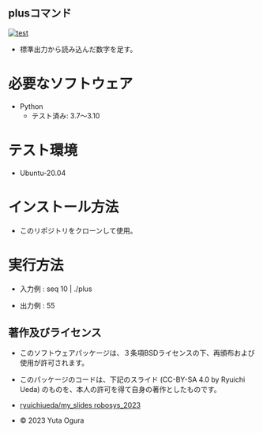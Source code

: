 ## plusコマンド
[![test](https://github.com/Yusp27/robosys2023/actions/workflows/test.yml/badge.svg)](https://github.com/Yusp27/robosys2023/actions/workflows/test.yml)

* 標準出力から読み込んだ数字を足す。

# 必要なソフトウェア
* Python
  * テスト済み: 3.7～3.10

# テスト環境
* Ubuntu-20.04

# インストール方法
* このリポジトリをクローンして使用。

# 実行方法
* 入力例 : 
seq 10 | ./plus

* 出力例 : 
55

## 著作及びライセンス

* このソフトウェアパッケージは、３条項BSDライセンスの下、再頒布および使用が許可されます。
* このパッケージのコードは、下記のスライド (CC-BY-SA 4.0 by Ryuichi Ueda) のものを、本人の許可を得て自身の著作としたものです。
* [ryuichiueda/my_slides robosys_2023](https://github.com/ryuichueda/my_slides/tree/master/robosys_2023)

* © 2023 Yuta Ogura
